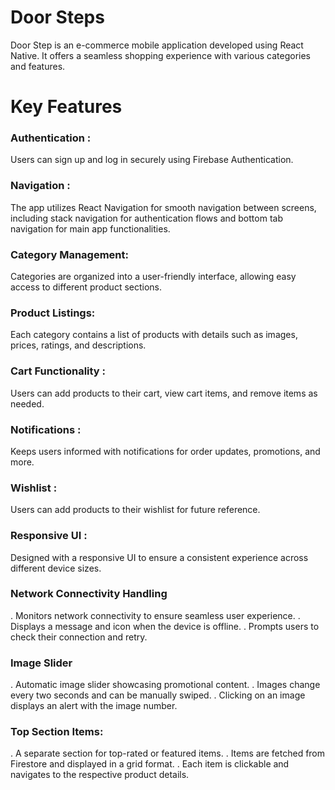 # Door Steps
   Door Step is an e-commerce mobile application developed using React Native. It offers a seamless shopping experience with various categories and features.

# Key Features

   ### Authentication :  
   Users can sign up and log in securely using Firebase Authentication.

   ### Navigation : 
   The app utilizes React Navigation for smooth navigation between screens, including stack navigation for authentication flows and bottom tab navigation for main app functionalities.

   ### Category Management:  
   Categories are organized into a user-friendly interface, allowing easy access to different product sections.

   ### Product Listings: 
   Each category contains a list of products with details such as images, prices, ratings, and descriptions.

   ### Cart Functionality : 
   Users can add products to their cart, view cart items, and remove items as needed.

   ### Notifications :  
   Keeps users informed with notifications for order updates, promotions, and more.

   ### Wishlist :  
   Users can add products to their wishlist for future reference.

   ### Responsive UI : 
   Designed with a responsive UI to ensure a consistent experience across different device sizes.

   ### Network Connectivity Handling
   . Monitors network connectivity to ensure seamless user experience.
   . Displays a message and icon when the device is offline.
   . Prompts users to check their connection and retry.

  ### Image Slider
  . Automatic image slider showcasing promotional content.
  . Images change every two seconds and can be manually swiped.
  . Clicking on an image displays an alert with the image number.

 ### Top Section Items:
 . A separate section for top-rated or featured items.
 . Items are fetched from Firestore and displayed in a grid format.
 . Each item is clickable and navigates to the respective product details.
